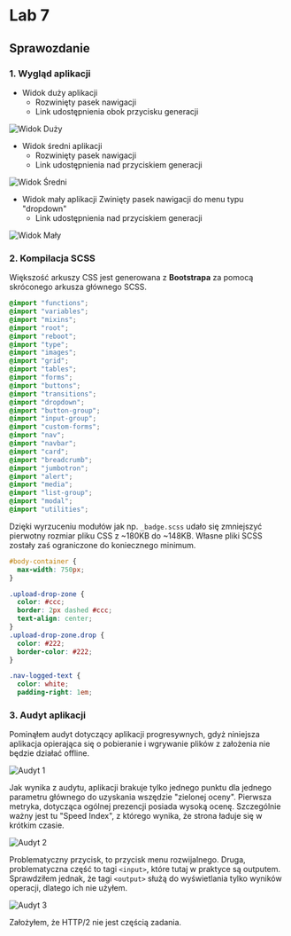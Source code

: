 # Lab 7 
## Sprawozdanie

### 1. Wygląd aplikacji

- Widok duży aplikacji
  - Rozwinięty pasek nawigacji
  - Link udostępnienia obok przycisku generacji

![Widok Duży](screenshots/app-view/large.PNG)

- Widok średni aplikacji
	- Rozwinięty pasek nawigacji
	- Link udostępnienia nad przyciskiem generacji

![Widok Średni](screenshots/app-view/medium.PNG)

- Widok mały aplikacji
	 Zwinięty pasek nawigacji do menu typu "dropdown"
	 - Link udostępnienia nad przyciskiem generacji

![Widok Mały](screenshots/app-view/small.PNG)

### 2. Kompilacja SCSS

Większość arkuszy CSS jest generowana z __Bootstrapa__ za pomocą skróconego arkusza głównego SCSS. 

```scss
@import "functions";
@import "variables";
@import "mixins";
@import "root";
@import "reboot";
@import "type";
@import "images";
@import "grid";
@import "tables";
@import "forms";
@import "buttons";
@import "transitions";
@import "dropdown";
@import "button-group";
@import "input-group";
@import "custom-forms";
@import "nav";
@import "navbar";
@import "card";
@import "breadcrumb";
@import "jumbotron";
@import "alert";
@import "media";
@import "list-group";
@import "modal";
@import "utilities";
```

Dzięki wyrzuceniu modułów jak np. `_badge.scss` udało się zmniejszyć pierwotny rozmiar pliku CSS z ~180KB do ~148KB. Własne pliki SCSS zostały zaś ograniczone do koniecznego minimum.

```scss
#body-container {
  max-width: 750px;
}

.upload-drop-zone {
  color: #ccc;
  border: 2px dashed #ccc;
  text-align: center;
}
.upload-drop-zone.drop {
  color: #222;
  border-color: #222;
}

.nav-logged-text {
  color: white;
  padding-right: 1em;
```


### 3. Audyt aplikacji

Pominąłem audyt dotyczący aplikacji progresywnych, gdyż niniejsza aplikacja opierająca się o pobieranie i wgrywanie plików z założenia nie będzie działać offline. 

![Audyt 1](screenshots/lighthouse/1.PNG)

Jak wynika z audytu, aplikacji brakuje tylko jednego punktu dla jednego parametru głównego do uzyskania wszędzie "zielonej oceny". Pierwsza metryka, dotycząca ogólnej prezencji posiada wysoką ocenę. Szczególnie ważny jest tu "Speed Index", z którego wynika, że strona ładuje się w krótkim czasie.

![Audyt 2](screenshots/lighthouse/2.PNG)

Problematyczny przycisk, to przycisk menu rozwijalnego. Druga, problematyczna część to tagi `<input>`, które tutaj w praktyce są outputem. Sprawdziłem jednak, że tagi `<output>` służą do wyświetlania tylko wyników operacji, dlatego ich nie użyłem.

![Audyt 3](screenshots/lighthouse/3.PNG)

Założyłem, że HTTP/2 nie jest częścią zadania. 


